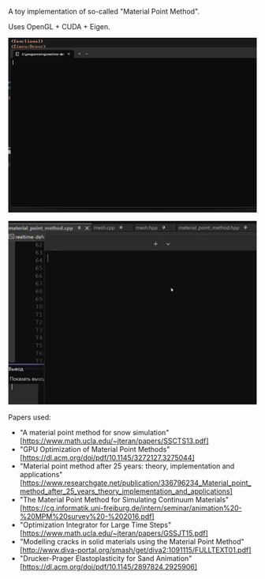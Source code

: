 A toy implementation of so-called "Material Point Method".

Uses OpenGL + CUDA + Eigen.

![demo](./demo.gif)

![demo2](./demo2.gif)

Papers used:
* "A material point method for snow simulation" [https://www.math.ucla.edu/~jteran/papers/SSCTS13.pdf]
* "GPU Optimization of Material Point Methods" [https://dl.acm.org/doi/pdf/10.1145/3272127.3275044]
* "Material point method after 25 years: theory, implementation and applications" [https://www.researchgate.net/publication/336796234_Material_point_method_after_25_years_theory_implementation_and_applications]
* "The Material Point Method for Simulating
Continuum Materials" [https://cg.informatik.uni-freiburg.de/intern/seminar/animation%20-%20MPM%20survey%20-%202016.pdf]
* "Optimization Integrator for Large Time Steps" [https://www.math.ucla.edu/~jteran/papers/GSSJT15.pdf]
* "Modelling cracks in solid materials using the Material Point Method" [http://www.diva-portal.org/smash/get/diva2:1091115/FULLTEXT01.pdf]
* "Drucker-Prager Elastoplasticity for Sand Animation" [https://dl.acm.org/doi/pdf/10.1145/2897824.2925906]